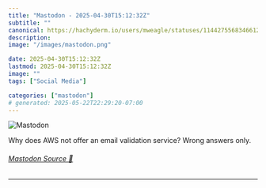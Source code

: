 ```yaml
---
title: "Mastodon - 2025-04-30T15:12:32Z"
subtitle: ""
canonical: https://hachyderm.io/users/mweagle/statuses/114427556834661290
description:
image: "/images/mastodon.png"

date: 2025-04-30T15:12:32Z
lastmod: 2025-04-30T15:12:32Z
image: ""
tags: ["Social Media"]

categories: ["mastodon"]
# generated: 2025-05-22T22:29:20-07:00
---
```

![Mastodon](/images/mastodon.png)

<p>Why does AWS not offer an email validation service? Wrong answers only.</p>


###### [Mastodon Source 🐘](https://hachyderm.io/@mweagle/114427556834661290)

___
